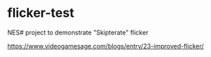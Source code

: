 # flicker-test
NES# project to demonstrate "Skipterate" flicker

https://www.videogamesage.com/blogs/entry/23-improved-flicker/
